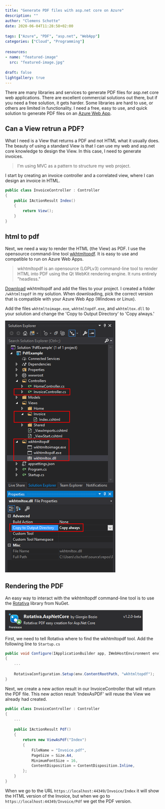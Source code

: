 ```yaml
---
title: "Generate PDF files with asp.net core on Azure"
description: ""
author: "Clemens Schotte"
date: 2020-06-04T11:28:58+02:00

tags: ["Azure", "PDF", "asp.net", "WebApp"]
categories: ["Cloud", "Programming"]

resources:
- name: "featured-image"
  src: "featured-image.jpg"

draft: false
lightgallery: true
---
```


There are many libraries and services to generate PDF files for asp.net core web applications. There are excellent commercial solutions out there, but if you need a free solution, it gets harder. Some libraries are hard to use, or others are limited in functionality. I need a free, easy to use, and quick solution to generate PDF files on an [Azure Web App](https://azure.microsoft.com/en-us/services/app-service/web/).

## Can a View retrun a PDF?

What I need is a View that returns a PDF and not HTML what it usually does. The beauty of using a standard View is that I can use my web and asp.net core knowledge to design the View. In this case, I need to generate invoices. 

> I'm using MVC as a pattern to structure my web project.

I start by creating an invoice controller and a correlated view, where I can design an invoice in HTML.

```c#
public class InvoiceController : Controller
{
    public IActionResult Index()
    {
        return View();
    }
}
```

## html to pdf

Next, we need a way to render the HTML (the View) as PDF. I use the opensource command-line tool [wkhtmltopdf](https://wkhtmltopdf.org/). It is easy to use and compatible to run on Azure Web Apps.

> wkhtmltopdf is an opensource (LGPLv3) command-line tool to render HTML into PDF using the Qt WebKit rendering engine. It runs entirely "headless."

[Download](https://wkhtmltopdf.org/downloads.html) wkhtmltopdf and add the files to your project. I created a folder `/wkhtmltopdf` in my solution. When downloading, pick the correct version that is compatible with your Azure Web App (Windows or Linux).

Add the files `wkhtmltoimage.exe`, `wkhtmltopdf.exe`, and `wkhtmltox.dll` to your solution and change the 'Copy to Output Directory' to 'Copy always.'

![solution explorer](solution_explorer.png)

## Rendering the PDF

An easy way to interact with the wkhtmltopdf command-line tool is to use the [Rotativa](https://github.com/webgio/Rotativa.AspNetCore) library from NuGet.

![Rotativa NuGet library](rotativa.png)

First, we need to tell Rotativa where to find the wkhtmltopdf tool. Add the following line to `Startup.cs`

```c#
public void Configure(IApplicationBuilder app, IWebHostEnvironment env)
{
    ...

    RotativaConfiguration.Setup(env.ContentRootPath, "wkhtmltopdf");
}
```

Next, we create a new action result in our InvoiceController that will return the PDF file. This new action result 'IndexAsPDF' will reuse the View we already had created. 

```c#
public class InvoiceController : Controller
{
    ...

    public IActionResult Pdf()
    {
        return new ViewAsPdf("Index")
        {
            FileName = "Invoice.pdf",
            PageSize = Size.A4,
            MinimumFontSize = 16,
            ContentDisposition = ContentDisposition.Inline,
        };
    }
}
```

When we go to the URL `https://localhost:44349/Invoice/Index` it will show the HTML version of the Invoice, but when we go to `https://localhost:44349/Invoice/Pdf` we get the PDF version.